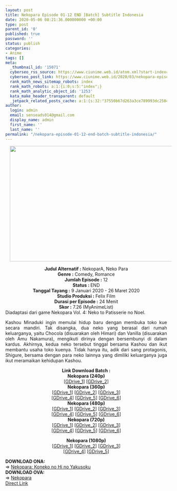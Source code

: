 ```yaml
---
layout: post
title: Nekopara Episode 01-12 END [Batch] Subtitle Indonesia
date: 2020-05-06 08:21:36.000000000 +00:00
type: post
parent_id: '0'
published: true
password: ''
status: publish
categories:
- Anime
tags: []
meta:
  _thumbnail_id: '15071'
  cyberseo_rss_source: https://www.ciunime.web.id/atom.xml?start-index=901&max-results=150
  cyberseo_post_link: https://www.ciunime.web.id/2020/03/nekopara-episode-01-12-end-batch.html
  rank_math_news_sitemap_robots: index
  rank_math_robots: a:1:{i:0;s:5:"index";}
  rank_math_analytic_object_id: '1253'
  kata_make_header_transparent: default
  _jetpack_related_posts_cache: a:1:{s:32:"37550b67d263a3ce789993dc25046c5f";a:2:{s:7:"expires";i:1646853726;s:7:"payload";a:0:{}}}
author:
  login: admin
  email: senseads014@gmail.com
  display_name: admin
  first_name: ''
  last_name: ''
permalink: "/nekopara-episode-01-12-end-batch-subtitle-indonesia/"
---
```

<div class="separator" style="clear: both; text-align: center;"><a href="https://1.bp.blogspot.com/-CRFWirOmnCM/XhdwZ8SEe-I/AAAAAAAAd0Q/kLAqxPfpg9YzpH559nLBKP9fN8LOC0F_gCLcBGAsYHQ/s1600/Nekopara.jpg" imageanchor="1" style="margin-left: 1em; margin-right: 1em;"><img border="0" data-original-height="720" data-original-width="1280" height="360" src="{{ site.baseurl }}/assets/2020/05/Nekopara.jpg" width="640" /></a></div>
<p>
<div style="text-align: center;"><b>Judul</b><b><b>&nbsp;Alternatif</b>&nbsp;:</b>&nbsp;NekoparA,&nbsp;Neko Para</div>
<div style="text-align: center;"><b>Genre :</b>&nbsp;Comedy, Romance</div>
<div style="text-align: center;"><b>Jumlah Episode :</b>&nbsp;12<br /><b>Status :&nbsp;</b>END<br /><b>Tanggal Tayang :</b>&nbsp;9 Januari 2020&nbsp;- 26 Maret 2020<br /><b>Studio Produksi :</b>&nbsp;Felix Film<br /><b>Durasi per Episode :</b>&nbsp;24 Menit</div>
<div style="text-align: center;"><b>Skor :</b>&nbsp;7.26 (MyAnimeList)</div>
<div style="text-align: center;"></div>
<div style="text-align: justify;">Diadaptasi dari game Nekopara Vol. 4: Neko to Patisserie no Noel.</p>
<p>Kashou Minaduki ingin memulai hidup baru dengan membuka toko kue secara mandiri. Tak disangka, dua neko yang berasal dari rumah keluarganya, yaitu Chocola (disuarakan oleh Himari) dan Vanilla (disuarakan oleh Amu Nakamura), mengikuti dirinya dengan bersembunyi di dalam kardus. Akhirnya, kedua neko tersebut tinggal bersama Kashou dan ikut membantu usaha toko kuenya. Tidak hanya itu, adik dari sang protagonis, Shigure, bersama dengan para neko lainnya yang dimiliki keluarganya juga ikut meramaikan kehidupan Kashou.</p></div>
<div style="text-align: justify;"></div>
<div style="text-align: justify;"></div>
<div style="text-align: center;">
<div style="text-align: center;"><b>Link Download Batch :</b></div>
<div style="text-align: center;">
<div style="text-align: center;">
<div style="text-align: center;"><b>Nekopara&nbsp;</b><b>(240p)</b></div>
</div>
<div style="text-align: center;">[<a href="https://drive.google.com/uc?id=1dwvIyosdok0U1AyxtRJRff3T6w2me0QE" target="_blank" rel="noopener">GDrive_1</a>] [<a href="https://drive.google.com/uc?id=1zAN7Kuo13bO4jlaAPk0dhFSTgzu2095m" target="_blank" rel="noopener">GDrive_2</a>]</div>
<div style="text-align: center;"></div>
<div style="text-align: center;"><b>Nekopara&nbsp;</b><b>(360p)</b></div>
</div>
<div style="text-align: center;">[<a href="https://drive.google.com/uc?id=1eHPps407bwzGWYvsHQn1JMmlKcgcP3mj" target="_blank" rel="noopener">GDrive_1</a>] [<a href="https://drive.google.com/uc?id=1cOO2PeztlL4x0n3u9gFOrAO7yd2b1070" target="_blank" rel="noopener">GDrive_2</a>] [<a href="https://drive.google.com/uc?id=1KYDiq9O9wnurC8f1sCX_Gr0H4JoJ5IjH" target="_blank" rel="noopener">GDrive_3</a>]<br />[<a href="https://drive.google.com/uc?id=1dmv_TjO5KAtWFegkWU0UNzfXupssZcU1" target="_blank" rel="noopener">GDrive_4</a>] [<a href="https://drive.google.com/uc?id=1qu5YFdYFXZ5JFMJMyuLXu82xgQKACz_D" target="_blank" rel="noopener">GDrive_5</a>] [<a href="https://drive.google.com/uc?id=1nJvbWbi8Adq3BOIQj81LkeXMQc-g7o77" target="_blank" rel="noopener">GDrive_6</a>]</div>
<div style="text-align: center;"></div>
<div style="text-align: center;"><b>Nekopara&nbsp;</b><b>(480p)</b><br />[<a href="https://drive.google.com/uc?id=1w-0kDL3vrPQ2HOE57Un5JDUM_Y1xdBfc" target="_blank" rel="noopener">GDrive_1</a>] [<a href="https://drive.google.com/uc?id=1QVD2qw_prBL1lfZEFqGVXywr1vBvow4K" target="_blank" rel="noopener">GDrive_2</a>] [<a href="https://drive.google.com/uc?id=1mbL9JzJWvbw9UgUFQr_GtdoIFwukyZNW" target="_blank" rel="noopener">GDrive_3</a>]<br />[<a href="https://drive.google.com/uc?id=1O-h6osvuoAWtlz7X7KcBvZsKpda7UW1R" target="_blank" rel="noopener">GDrive_4</a>] [<a href="https://drive.google.com/uc?id=1nLL0iQlcm69-PfWZeKh-lKo7zUisOayn" target="_blank" rel="noopener">GDrive_5</a>] [<a href="https://drive.google.com/uc?id=1VwzBDcJC0e6j8kfaUY4lrCozTtX1NFF4" target="_blank" rel="noopener">GDrive_6</a>]</div>
<div style="text-align: center;"><b>Nekopara&nbsp;</b><b>(720p)</b><br />[<a href="https://drive.google.com/uc?id=1f-B_7ImB3to86muL2E-oqsPLXDGCHMgo" target="_blank" rel="noopener">GDrive_1</a>] [<a href="https://drive.google.com/uc?id=17nPRbnaFqazXHfEpqgzNyyBTTaBnxM_R" target="_blank" rel="noopener">GDrive_2</a>] [<a href="https://drive.google.com/uc?id=1i9ydYiQbiUkBToePhIZCB1KpEWPJmIgS" target="_blank" rel="noopener">GDrive_3</a>]<br />[<a href="https://drive.google.com/uc?id=1YHKsMCaQPZY-_oNuDxweCOJF5GGdPoG_" target="_blank" rel="noopener">GDrive_4</a>] [<a href="https://drive.google.com/uc?id=1vnqvJanqJbgOU41WtBzgFRI2tsEbut6q" target="_blank" rel="noopener">GDrive_5</a>] [<a href="https://drive.google.com/uc?id=1IfXq1na1JbH5vNe5TOSIgj-O7ozBsq8y" target="_blank" rel="noopener">GDrive_6</a>]</p>
<p><b>Nekopara&nbsp;</b><b>(1080p)</b><br />[<a href="https://drive.google.com/uc?id=1c83cMeWvsyjL88GSkjuk4YdVibs55jZQ" target="_blank" rel="noopener">GDrive_1</a>] [<a href="https://drive.google.com/uc?id=1zHvtA4JU9jP4VciqPMlmX9KOb13_hRL7" target="_blank" rel="noopener">GDrive_2</a>] [<a href="https://drive.google.com/uc?id=1kstFFtJH9MvTCige7o2oC2HlbcLuQOHk" target="_blank" rel="noopener">GDrive_3</a>]<br />[<a href="https://drive.google.com/uc?id=12_6-9IUZo8xM-RkFvA2AY6wVRwyUDW1g" target="_blank" rel="noopener">GDrive_4</a>] [<a href="https://drive.google.com/uc?id=1lJahui5H_RfRNhRQiXau03uFnpITsnc5" target="_blank" rel="noopener">GDrive_5</a>]
<div style="text-align: left;"></div>
<div style="text-align: left;">
<div style="text-align: left;"><b>DOWNLOAD ONA:</b></div>
<div style="text-align: left;"></div>
<div style="text-align: left;">=&gt;&nbsp;<a href="https://www.ciunime.web.id/2019/07/nekopara-koneko-no-hi-no-yakusoku-ona.html" target="_blank" rel="noopener">Nekopara: Koneko no Hi no Yakusoku</a></div>
<div style="text-align: left;"></div>
</div>
<div style="text-align: left;"><b>DOWNLOAD OVA:</b></div>
<div style="text-align: left;"></div>
<div style="text-align: left;">=&gt;&nbsp;<a href="https://www.ciunime.web.id/2019/07/nekopara-ova-subtitle-indonesia.html" target="_blank" rel="noopener">Nekopara</a></div>
<div style="text-align: left;"></div>
</div>
</div>
<link rel="stylesheet" href="https://cdnjs.cloudflare.com/ajax/libs/font-awesome/4.7.0/css/font-awesome.min.css" />
<div class="divbtn"> <a href="https://handymansurrender.com/fihup8buzv?key=94550f7ce39444073321dde3b8782f97" class="btn"><i class="fa fa-download"></i> Direct Link</a> </div>
